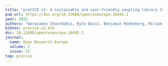 ```yaml
---
title: "preCICE v2: A sustainable and user-friendly coupling library [version 1; peer review: 2 approved]"
pub-url: https://doi.org/10.12688/openreseurope.14445.1
year: 2022
authors: "Gerasimos Chourdakis, Kyle Davis, Benjamin Rodenberg, Miriam Schulte, Frédéric Simonis, Benjamin Uekermann et al."
bibtex: precice-v2.bib
doi: 10.12688/openreseurope.14445.1
journal:
  name: Open Research Europe
  volume: 2
  issue: 51
tag: precice
---
```

